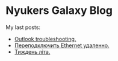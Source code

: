 # Nyukers Galaxy Blog
My last posts:
<!-- blogger articles start -->
- <a href="http://nyukers.blogspot.com/2025/04/outlook-troubleshooting.html" target="_blank">Outlook troubleshooting.</a>
- <a href="http://nyukers.blogspot.com/2025/04/ethernet.html" target="_blank">Переподключить Ethernet удаленно.</a>
- <a href="http://nyukers.blogspot.com/2025/04/blog-post.html" target="_blank">Тиждень літа.</a>

<!-- blogger articles end -->

